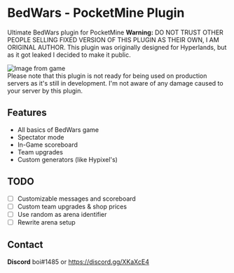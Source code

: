 # BedWars - PocketMine Plugin
Ultimate BedWars plugin for PocketMine 
**Warning:** DO NOT TRUST OTHER PEOPLE SELLING FIXED VERSION OF THIS PLUGIN AS THEIR OWN, I AM ORIGINAL AUTHOR.
This plugin was originally designed for Hyperlands, but as it got leaked I decided to make it public.

![Image from game](https://i.imgur.com/X9zSs1u.png)</br>
Please note that this plugin is not ready for being used on production servers as it's still in development. I'm not aware of any damage caused to your server by this plugin.

## Features
- All basics of BedWars game
- Spectator mode
- In-Game scoreboard
- Team upgrades 
- Custom generators (like Hypixel's)

## TODO
- [ ] Customizable messages and scoreboard 
- [ ] Custom team upgrades & shop prices
- [ ] Use random as arena identifier
- [ ] Rewrite arena setup

## Contact
**Discord** boi#1485 or https://discord.gg/XKaXcE4
